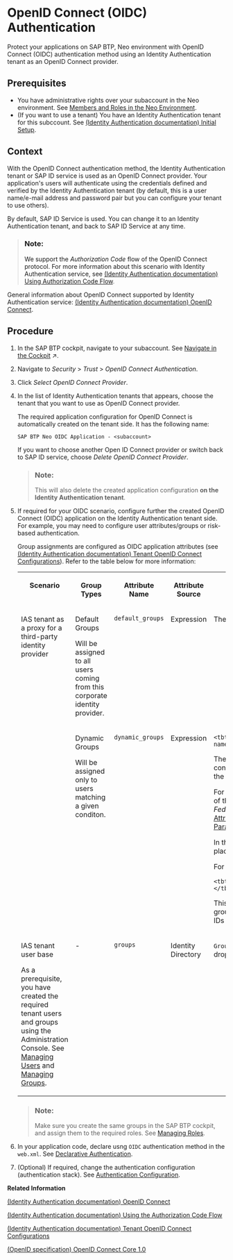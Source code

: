<!-- loio084c6fbf9c984a0292183b41120e7cb4 -->

# OpenID Connect \(OIDC\) Authentication

Protect your applications on SAP BTP, Neo environment with OpenID Connect \(OIDC\) authentication method using an Identity Authentication tenant as an OpenID Connect provider.



<a name="loio084c6fbf9c984a0292183b41120e7cb4__prereq_cb1_fr2_jzb"/>

## Prerequisites

-   You have administrative rights over your subaccount in the Neo environment. See [Members and Roles in the Neo Environment](../50-administration-and-ops-neo/members-and-roles-in-the-neo-environment-5414d4e.md).
-   \(If you want to use a tenant\) You have an Identity Authentication tenant for this subccount. See [\(Identity Authentication documentation\) Initial Setup](https://help.sap.com/docs/identity-authentication/identity-authentication/initial-setup?version=Cloud).



<a name="loio084c6fbf9c984a0292183b41120e7cb4__context_dfq_xgm_2cc"/>

## Context

With the OpenID Connect authentication method, the Identity Authentication tenant or SAP ID service is used as an OpenID Connect provider. Your application's users will authenticate using the credentials defined and verified by the Identity Authentication tenant \(by default, this is a user name/e-mail address and password pair but you can configure your tenant to use others\).

By default, SAP ID Service is used. You can change it to an Identity Authentication tenant, and back to SAP ID Service at any time.

> ### Note:  
> We support the *Authorization Code* flow of the OpenID Connect protocol. For more information about this scenario with Identity Authentication service, see [\(Identity Authentication documentation\) Using Authorization Code Flow](https://help.sap.com/docs/identity-authentication/identity-authentication/using-authorization-code-flow?version=Cloud).

General information about OpenID Connect supported by Identity Authentication service: [\(Identity Authentication documentation\) OpenID Connect](https://help.sap.com/docs/identity-authentication/identity-authentication/openid-connect?version=Cloud).



<a name="loio084c6fbf9c984a0292183b41120e7cb4__steps_efq_xgm_2cc"/>

## Procedure

1.  In the SAP BTP cockpit, navigate to your subaccount. See [Navigate in the Cockpit](https://help.sap.com/viewer/65de2977205c403bbc107264b8eccf4b/Cloud/en-US/0874895f1f78459f9517da55a11ffebd.html "Learn how to navigate to your global accounts, directories, and subaccounts in the SAP BTP cockpit.") :arrow_upper_right:.

2.  Navigate to *Security* \> *Trust* \> *OpenID Connect Authentication*.

3.  Click *Select OpenID Connect Provider*.

4.  In the list of Identity Authentication tenants that appears, choose the tenant that you want to use as OpenID Connect provider.

    The required application configuration for OpenID Connect is automatically created on the tenant side. It has the following name:

    `SAP BTP Neo OIDC Application - <subaccount>`

    If you want to choose another Open ID Connect provider or switch back to SAP ID service, choose *Delete OpenID Connect Provider*.

    > ### Note:  
    > This will also delete the created application configuration **on the Identity Authentication tenant**.

5.  If required for your OIDC scenario, configure further the created OpenID Connect \(OIDC\) application on the Identity Authentication tenant side. For example, you may need to configure user attributes/groups or risk-based authentication.

    Group assignments are configured as OIDC application attributes \(see [\(Identity Authentication documentation\) Tenant OpenID Connect Configurations](https://help.sap.com/docs/identity-authentication/identity-authentication/tenant-openid-connect-configurations?version=Cloud)\). Refer to the table below for more information:


    <table>
    <tr>
    <th valign="top">

    Scenario
    
    </th>
    <th valign="top">

    Group Types
    
    </th>
    <th valign="top">

    Attribute Name
    
    </th>
    <th valign="top">

    Attribute Source
    
    </th>
    <th valign="top">

    Attribute Value
    
    </th>
    </tr>
    <tr>
    <td valign="top" rowspan="2">
    
    IAS tenant as a proxy for a third-party identity provider
    
    </td>
    <td valign="top">
    
    Default Groups

    Will be assigned to all users coming from this corporate identity provider.
    
    </td>
    <td valign="top">
    
    `default_groups`
    
    </td>
    <td valign="top">
    
    Expression
    
    </td>
    <td valign="top">
    
    The group name \(String\).
    
    </td>
    </tr>
    <tr>
    <td valign="top">
    
    Dynamic Groups

    Will be assigned only to users matching a given conditon.
    
    </td>
    <td valign="top">
    
    `dynamic_groups`
    
    </td>
    <td valign="top">
    
    Expression
    
    </td>
    <td valign="top">
    
    `<tbt>condition</tbt>dynamic group name`

    The `<tbt>` and `</tbt>` parts delimit the condition specifying which users will the group be applied to.

    For more information about the format of the condition, see the *Identity Federation* section of [Configuring Attributes Based on Flexible Parameters](https://help.sap.com/docs/cloud-identity-services/cloud-identity-services/configure-default-attributes-sent-to-application#procedure).

    In the final part of the attribute value, place the dynamic group name.

    For example:

    `<tbt>${corporateIdP.uid:regex[^P.*$]}</tbt>AllPUsers`

    This expression will assign dynamic group `AllPUsers` to all users with user IDs starting with P.
    
    </td>
    </tr>
    <tr>
    <td valign="top">
    
    IAS tenant user base

    As a prerequisite, you have created the required tenant users and groups using the Administration Console. See [Managing Users](https://help.sap.com/docs/cloud-identity-services/cloud-identity-services/user-management) and [Managing Groups](https://help.sap.com/docs/cloud-identity-services/cloud-identity-services/user-groups).
    
    </td>
    <td valign="top">
    
    \-
    
    </td>
    <td valign="top">
    
    `groups`
    
    </td>
    <td valign="top">
    
    Identity Directory
    
    </td>
    <td valign="top">
    
    `Groups` \(choose the option from the dropdown\)
    
    </td>
    </tr>
    </table>
    
    > ### Note:  
    > Make sure you create the same groups in the SAP BTP cockpit, and assign them to the required roles. See [Managing Roles](managing-roles-db8175b.md).

6.  In your application code, declare usng `OIDC` authentication method in the `web.xml`. See [Declarative Authentication](authentication-e637f62.md#loioe36c712efa844e8199a9c4bd681cb4e0).

7.  \(Optional\) If required, change the authentication configuration \(authentication stack\). See [Authentication Configuration](authentication-configuration-4a46723.md).


**Related Information**  


[\(Identity Authentication documentation\) OpenID Connect](https://help.sap.com/docs/identity-authentication/identity-authentication/openid-connect?version=Cloud)

[\(Identity Authentication documentation\) Using the Authorization Code Flow](https://help.sap.com/docs/identity-authentication/identity-authentication/using-authorization-code-flow?version=Cloud)

[\(Identity Authentication documentation\) Tenant OpenID Connect Configurations](https://help.sap.com/docs/identity-authentication/identity-authentication/tenant-openid-connect-configurations?version=Cloud)

[\(OpenID specification\) OpenID Connect Core 1.0](https://openid.net/specs/openid-connect-core-1_0.html)

